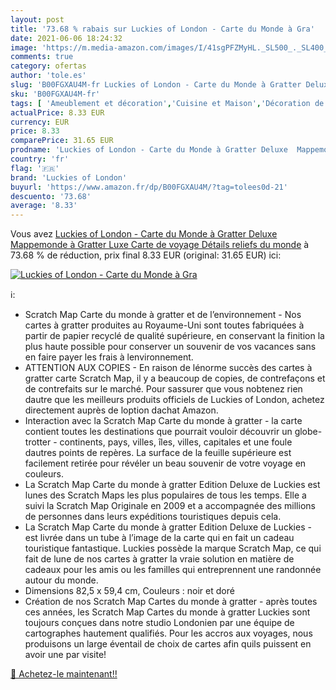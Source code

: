 ```yaml
---
layout: post
title: '73.68 % rabais sur Luckies of London - Carte du Monde à Gra'
date: 2021-06-06 18:24:32
image: 'https://m.media-amazon.com/images/I/41sgPFZMyHL._SL500_._SL400_.jpg'
comments: true
category: ofertas
author: 'tole.es'
slug: 'B00FGXAU4M-fr Luckies of London - Carte du Monde à Gratter Deluxe...'
sku: 'B00FGXAU4M-fr'
tags: [ 'Ameublement et décoration','Cuisine et Maison','Décoration de la maison','luckies of london', ]
actualPrice: 8.33 EUR
currency: EUR
price: 8.33
comparePrice: 31.65 EUR
prodname: 'Luckies of London - Carte du Monde à Gratter Deluxe  Mappemonde à Gratter Luxe  Carte de voyage  Détails reliefs du monde'
country: 'fr'
flag: '🇫🇷'
brand: 'Luckies of London'
buyurl: 'https://www.amazon.fr/dp/B00FGXAU4M/?tag=tolees0d-21'
descuento: '73.68'
average: '8.33'
---
```


Vous avez [Luckies of London - Carte du Monde à Gratter Deluxe  Mappemonde à Gratter Luxe  Carte de voyage  Détails reliefs du monde](https://www.amazon.fr/dp/B00FGXAU4M/?tag=tolees0d-21)  à  73.68 % de réduction, prix final  8.33 EUR (original: 31.65 EUR) ici:

[![Luckies of London - Carte du Monde à Gra](https://m.media-amazon.com/images/I/41sgPFZMyHL._SL500_._SL400_.jpg)](https://www.amazon.fr/dp/B00FGXAU4M/?tag=tolees0d-21)

ℹ️:

- Scratch Map Carte du monde à gratter et de l’environnement - Nos cartes à gratter produites au Royaume-Uni sont toutes fabriquées à partir de papier recyclé de qualité supérieure, en conservant la finition la plus haute possible pour conserver un souvenir de vos vacances sans en faire payer les frais à lenvironnement.
- ATTENTION AUX COPIES - En raison de lénorme succès des cartes à gratter carte Scratch Map, il y a beaucoup de copies, de contrefaçons et de contrefaits sur le marché. Pour sassurer que vous nobtenez rien dautre que les meilleurs produits officiels de Luckies of London, achetez directement auprès de loption dachat Amazon.
- Interaction avec la Scratch Map Carte du monde à gratter - la carte contient toutes les destinations que pourrait vouloir découvrir un globe-trotter - continents, pays, villes, îles, villes, capitales et une foule dautres points de repères. La surface de la feuille supérieure est facilement retirée pour révéler un beau souvenir de votre voyage en couleurs.
- La Scratch Map Carte du monde à gratter Edition Deluxe de Luckies est lunes des Scratch Maps les plus populaires de tous les temps. Elle a suivi la Scratch Map Originale en 2009 et a accompagnée des millions de personnes dans leurs expéditions touristiques depuis cela.
- La Scratch Map Carte du monde à gratter Edition Deluxe de Luckies - est livrée dans un tube à l’image de la carte qui en fait un cadeau touristique fantastique. Luckies possède la marque Scratch Map, ce qui fait de lune de nos cartes à gratter la vraie solution en matière de cadeaux pour les amis ou les familles qui entreprennent une randonnée autour du monde.
- Dimensions 82,5 x 59,4 cm, Couleurs : noir et doré
- Création de nos Scratch Map Cartes du monde à gratter - après toutes ces années, les Scratch Map Cartes du monde à gratter Luckies sont toujours conçues dans notre studio Londonien par une équipe de cartographes hautement qualifiés. Pour les accros aux voyages, nous produisons un large éventail de choix de cartes afin quils puissent en avoir une par visite!

[🛒 Achetez-le maintenant!!](https://www.amazon.fr/dp/B00FGXAU4M/?tag=tolees0d-21)
